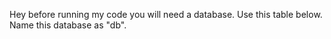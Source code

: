 
Hey before running my code you will need a database. Use this table below.
<br/>Name this database as "db".
